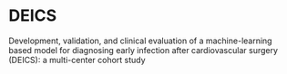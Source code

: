 # DEICS
Development, validation, and clinical evaluation of a machine-learning based model for diagnosing early infection after cardiovascular surgery (DEICS): a multi-center cohort study
